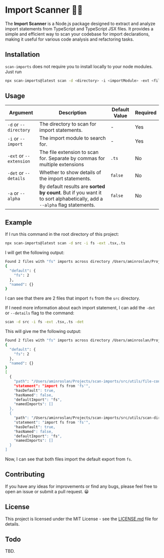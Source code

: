 # Import Scanner 🕵️‍♀️

The **Import Scanner** is a Node.js package designed to extract and analyze
import statements from TypeScript and TypeScript JSX files. It provides a simple
and efficient way to scan your codebase for import declarations, making it
useful for various code analysis and refactoring tasks.

## Installation

`scan-imports` does not require you to install locally to your node modules.
Just run

```bash
npx scan-imports@latest scan -d <directory> -i <importModule> -ext <fileExtension>
```

## Usage

| Argument                | Description                                                                                                             | Default Value | Required |
| ----------------------- | ----------------------------------------------------------------------------------------------------------------------- | ------------- | -------- |
| `-d` or `--directory`   | The directory to scan for import statements.                                                                            | -             | Yes      |
| `-i` or `--import`      | The import module to search for.                                                                                        | -             | Yes      |
| `-ext` or `--extension` | The file extension to scan for. Separate by commas for multiple extensions                                              | `.ts`         | No       |
| `-det` or `--details`   | Whether to show details of the import statements.                                                                       | `false`       | No       |
| `-a` or `--alpha`       | By default results are **sorted by count**. But if you want it to sort alphabetically, add a `--alpha` flag statements. | `false`       | No       |

## Example

If I run this command in the root directory of this project:

```bash
npx scan-imports@latest scan -d src -i fs -ext .tsx,.ts
```

I will get the following output:

```bash
Found 2 files with "fs" imports across directory /Users/aminroslan/Projects/scan-imports/src:
{
  "default": {
    "fs": 2
  },
  "named": {}
}

```

I can see that there are 2 files that import `fs` from the `src` directory.

If I need more information about each import statement, I can add the `-det` or
`--details` flag to the command:

```bash
scan -d src -i fs -ext .tsx,.ts -det
```

This will give me the following output:

```bash
Found 2 files with "fs" imports across directory /Users/aminroslan/Projects/scan-imports/src:
{
  "default": {
    "fs": 2
  },
  "named": {}
}
[
  {
    "path": "/Users/aminroslan/Projects/scan-imports/src/utils/file-contains-import.ts",
    "statement": "import fs from 'fs'",
    "hasDefault": true,
    "hasNamed": false,
    "defaultImport": "fs",
    "namedImports": []
  },
  {
    "path": "/Users/aminroslan/Projects/scan-imports/src/utils/scan-directories.ts",
    "statement": "import fs from 'fs'",
    "hasDefault": true,
    "hasNamed": false,
    "defaultImport": "fs",
    "namedImports": []
  }
]
```

Now, I can see that both files import the default export from `fs`.

## Contributing

If you have any ideas for improvements or find any bugs, please feel free to
open an issue or submit a pull request. 😀

## License

This project is licensed under the MIT License - see the
[LICENSE.md](LICENSE.md) file for details.

## Todo

TBD.
